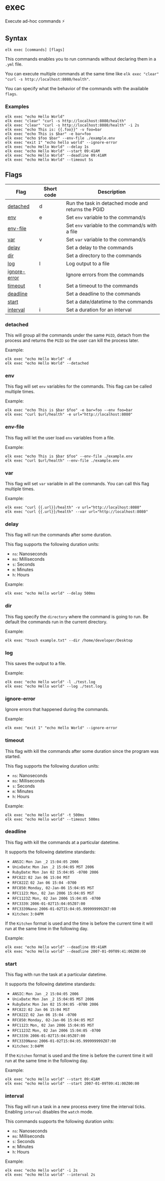 exec
==========

Execute ad-hoc commands ⚡

## Syntax
```
elk exec [commands] [flags]
```
This commands enables you to run commands without declaring them in a `.yml` file. 

You can execute multiple commands at the same time like `elk exec "clear" "curl -s http://localhost:8080/health"`.

You can specify what the behavior of the commands with the available `flags`.

### Examples
```
elk exec "echo Hello World"
elk exec "clear" "curl -s http://localhost:8080/health"
elk exec "clear" "curl -s http://localhost:8080/health" -i 2s
elk exec "echo This is: {{.foo}}" -v foo=bar
elk exec "echo This is $bar" -e bar=foo
elk exec "echo $foo $bar" --env-file ./example.env
elk exec "exit 1" "echo hello world" --ignore-error
elk exec "echo Hello World" --delay 1s
elk exec "echo Hello World" --start 09:41AM
elk exec "echo Hello World" --deadline 09:41AM
elk exec "echo Hello World" --timeout 5s
```

## Flags

| Flag                                  | Short code | Description                                       | 
| -------                               | ------     | -------                                           | 
| [detached](#detached)                 | d          | Run the task in detached mode and returns the PGID|
| [env](#env)                           | e          | Set `env` variable to the command/s               |
| [env-file](#env-file)                 |            | Set `env` variable to the command/s with a file   |
| [var](#var)                           | v          | Set `var` variable to the command/s               |
| [delay](#delay)                       |            | Set a delay to the commands                       |
| [dir](#dir)                           |            | Set a directory to the commands                   |
| [log](#log)                           | l          | Log output to a file                              |
| [ignore-error](#ignore-error)         |            | Ignore errors from the commands                   |
| [timeout](#timeout)                   | t          | Set a timeout to the commands                     |
| [deadline](#deadline)                 |            | Set a deadline to the commands                    |
| [start](#start)                       |            | Set a date/datetime to the commands               |
| [interval](#interval)                 | i          | Set a duration for an interval                    | 

### detached

This will group all the commands under the same `PGID`, detach from the process and returns the `PGID` so the user can 
kill the process later.

Example:

```
elk exec "echo Hello World" -d
elk exec "echo Hello World" --detached
```

### env

This flag will set `env` variables for the commands. This flag can be called multiple times.

Example:
```
elk exec "echo This is $bar $foo" -e bar=foo --env foo=bar
elk exec "curl $url/health" -e url="http://localhost:8080"
```

### env-file

This flag will let the user load `env` variables from a file.

Example:
```
elk exec "echo This is $bar $foo" --env-file ./example.env
elk exec "curl $url/health" --env-file ./example.env
```

### var

This flag will set `var` variable in all the commands. You can call this flag multiple times.

Example:
```
elk exec "curl {{.url}}/health" -v url="http://localhost:8080"
elk exec "curl {{.url}}/health" --var url="http://localhost:8080"
```

### delay

This flag will run the commands after some duration.

This flag supports the following duration units:
- `ns`: Nanoseconds
- `ms`: Milliseconds
- `s`: Seconds
- `m`: Minutes
- `h`: Hours

Example:

```
elk exec "echo Hello world" --delay 500ms
```

### dir

This flag specify the `directory` where the command is going to run. Be default the commands run in the current 
directory.

Example:

```
elk exec "touch example.txt" --dir /home/developer/Desktop
```

### log

This saves the output to a file.

Example:

```
elk exec "echo Hello world" -l ./test.log
elk exec "echo Hello world" --log ./test.log
```

### ignore-error

Ignore errors that happened during the commands.

Example:

```
elk exec "exit 1" "echo Hello World" --ignore-error
```

### timeout

This flag with kill the commands after some duration since the program was started.

This flag supports the following duration units:
- `ns`: Nanoseconds
- `ms`: Milliseconds
- `s`: Seconds
- `m`: Minutes
- `h`: Hours

Example:

```
elk exec "echo Hello world" -t 500ms
elk exec "echo Hello world" --timeout 500ms
```

### deadline

This flag with kill the commands at a particular datetime.

It supports the following datetime standards:
- `ANSIC`: `Mon Jan _2 15:04:05 2006`
- `UnixDate`: `Mon Jan _2 15:04:05 MST 2006`
- `RubyDate`: `Mon Jan 02 15:04:05 -0700 2006`
- `RFC822`: `02 Jan 06 15:04 MST`
- `RFC822Z`: `02 Jan 06 15:04 -0700`
- `RFC850`: `Monday, 02-Jan-06 15:04:05 MST`
- `RFC1123`: `Mon, 02 Jan 2006 15:04:05 MST`
- `RFC1123Z`: `Mon, 02 Jan 2006 15:04:05 -0700`
- `RFC3339`: `2006-01-02T15:04:05Z07:00`
- `RFC3339Nano`: `2006-01-02T15:04:05.999999999Z07:00`
- `Kitchen`: `3:04PM`

If the `Kitchen` format is used and the time is before the current time it will run at the same time in the following 
day.

Example:

```
elk exec "echo Hello world" --deadline 09:41AM
elk exec "echo Hello world" --deadline 2007-01-09T09:41:00Z00:00
```

### start

This flag with run the task at a particular datetime.

It supports the following datetime standards:
- `ANSIC`: `Mon Jan _2 15:04:05 2006`
- `UnixDate`: `Mon Jan _2 15:04:05 MST 2006`
- `RubyDate`: `Mon Jan 02 15:04:05 -0700 2006`
- `RFC822`: `02 Jan 06 15:04 MST`
- `RFC822Z`: `02 Jan 06 15:04 -0700`
- `RFC850`: `Monday, 02-Jan-06 15:04:05 MST`
- `RFC1123`: `Mon, 02 Jan 2006 15:04:05 MST`
- `RFC1123Z`: `Mon, 02 Jan 2006 15:04:05 -0700`
- `RFC3339`: `2006-01-02T15:04:05Z07:00`
- `RFC3339Nano`: `2006-01-02T15:04:05.999999999Z07:00`
- `Kitchen`: `3:04PM`

If the `Kitchen` format is used and the time is before the current time it will run at the same time in the following 
day.

Example:

```
elk exec "echo Hello world" --start 09:41AM
elk exec "echo Hello world" --start 2007-01-09T09:41:00Z00:00
```

### interval

This flag will run a task in a new process every time the interval ticks. Enabling `interval` disables the `watch` mode.

This commands supports the following duration units:
- `ns`: Nanoseconds
- `ms`: Milliseconds
- `s`: Seconds
- `m`: Minutes
- `h`: Hours

Example:

```
elk exec "echo Hello world" -i 2s
elk exec "echo Hello world" --interval 2s
```